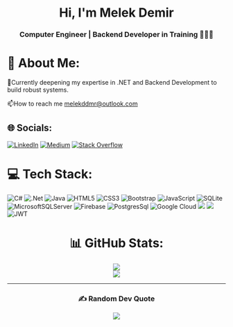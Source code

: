 <h1 align="center">Hi, I'm Melek Demir</h1>
<h3 align="center">
Computer Engineer | Backend Developer in Training 👩🏻‍💻 </h3>



# 💫 About Me:
🌱Currently deepening my expertise in .NET and Backend Development to build robust systems.  <br>

📫How to reach me melekddmr@outlook.com                   



<!-- Proudly created with GPRM ( https://gprm.itsvg.in ) -->




## 🌐 Socials:
[![LinkedIn](https://img.shields.io/badge/LinkedIn-%230077B5.svg?logo=linkedin&logoColor=white)](https://linkedin.com/in/melekdmr) 
[![Medium](https://img.shields.io/badge/Medium-12100E?logo=medium&logoColor=white)](https://medium.com/@melekdmrr)
[![Stack Overflow](https://img.shields.io/badge/-Stackoverflow-FE7A16?logo=stack-overflow&logoColor=white)](https://stackoverflow.com/users/20383122)

# 💻 Tech Stack:
![C#](https://img.shields.io/badge/c%23-%23239120.svg?style=for-the-badge&logo=csharp&logoColor=white) ![.Net](https://img.shields.io/badge/.NET-5C2D91?style=for-the-badge&logo=.net&logoColor=white)  ![Java](https://img.shields.io/badge/java-%23ED8B00.svg?style=for-the-badge&logo=openjdk&logoColor=white) ![HTML5](https://img.shields.io/badge/html5-%23E34F26.svg?style=for-the-badge&logo=html5&logoColor=white) ![CSS3](https://img.shields.io/badge/css3-%231572B6.svg?style=for-the-badge&logo=css3&logoColor=white) ![Bootstrap](https://img.shields.io/badge/bootstrap-%238511FA.svg?style=for-the-badge&logo=bootstrap&logoColor=white)  ![JavaScript](https://img.shields.io/badge/javascript-%23323330.svg?style=for-the-badge&logo=javascript&logoColor=%23F7DF1E)  ![SQLite](https://img.shields.io/badge/sqlite-%2307405e.svg?style=for-the-badge&logo=sqlite&logoColor=white) ![MicrosoftSQLServer](https://img.shields.io/badge/Microsoft%20SQL%20Server-CC2927?style=for-the-badge&logo=microsoft%20sql%20server&logoColor=white) ![Firebase](https://img.shields.io/badge/Firebase-039BE5?style=for-the-badge&logo=Firebase&logoColor=white) ![PostgresSql](https://img.shields.io/badge/postgres-%23316192.svg?style=for-the-badge&logo=postgresql&logoColor=white) ![Google Cloud](https://img.shields.io/badge/GoogleCloud-%234285F4.svg?style=for-the-badge&logo=google-cloud&logoColor=white)  <img src="https://img.shields.io/badge/REST_API-00599C?style=for-the-badge&logo=cloudflare&logoColor=white"/> <img src="https://img.shields.io/badge/Postman-FF6C37?style=for-the-badge&logo=postman&logoColor=white"/> ![JWT](https://img.shields.io/badge/JWT-black?style=for-the-badge&logo=JSON%20web%20tokens)



<div align="center">
<!-- Proudly created with GPRM ( https://gprm.itsvg.in ) -->

 # 📊 GitHub Stats:

![](https://github-readme-stats.vercel.app/api/top-langs/?username=Melekdmr&theme=blue-green&hide_border=false&include_all_commits=false&count_private=false&layout=compact)<br/>
![](https://github-readme-stats.vercel.app/api?username=Melekdmr&theme=blue-green&hide_border=false&include_all_commits=false&count_private=false)




---

<!-- Proudly created with GPRM ( https://gprm.itsvg.in ) -->




### ✍️ Random Dev Quote
![](https://quotes-github-readme.vercel.app/api?type=horizontal&theme=radical)

</div>



<!-- Proudly created with GPRM ( https://gprm.itsvg.in ) -->
